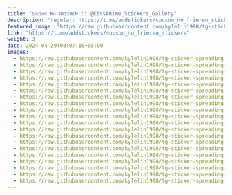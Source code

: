 ```yaml
---
title: "ꜱᴏᴜꜱᴏᴜ ɴᴏ ꜰʀɪᴇʀᴇɴ :: @KissAnime_Stickers_Gallery"
description: "regular: https://t.me/addstickers/sousou_no_frieren_stickers"
featured_image: "https://raw.githubusercontent.com/kylelin1998/tg-sticker-spreading-worldwide-images/main/img/b22e5fa6-a4da-4745-a1b1-854f2b66a407.jpg"
link: "https://t.me/addstickers/sousou_no_frieren_stickers"
weight: 3
date: 2024-04-29T08:07:10+08:00
images:
  - https://raw.githubusercontent.com/kylelin1998/tg-sticker-spreading-worldwide-images/main/img/b22e5fa6-a4da-4745-a1b1-854f2b66a407.jpg
  - https://raw.githubusercontent.com/kylelin1998/tg-sticker-spreading-worldwide-images/main/img/bc28ad09-9f4c-4892-821d-307193008935.jpg
  - https://raw.githubusercontent.com/kylelin1998/tg-sticker-spreading-worldwide-images/main/img/d507b8f8-3f95-4fc1-8acc-41f3c6d4e1aa.jpg
  - https://raw.githubusercontent.com/kylelin1998/tg-sticker-spreading-worldwide-images/main/img/52065656-0aac-4633-8ace-01257e318f56.jpg
  - https://raw.githubusercontent.com/kylelin1998/tg-sticker-spreading-worldwide-images/main/img/f2c5c78d-d1fb-41c3-aae1-1c591100e0a2.jpg
  - https://raw.githubusercontent.com/kylelin1998/tg-sticker-spreading-worldwide-images/main/img/7a8a835c-e97f-48a7-a0f5-3f38e055bf4a.jpg
  - https://raw.githubusercontent.com/kylelin1998/tg-sticker-spreading-worldwide-images/main/img/6a78dce2-81ce-4966-853b-8892786a2aa7.jpg
  - https://raw.githubusercontent.com/kylelin1998/tg-sticker-spreading-worldwide-images/main/img/abc3006f-a2e0-44f6-9e4b-133c608ca332.jpg
  - https://raw.githubusercontent.com/kylelin1998/tg-sticker-spreading-worldwide-images/main/img/8e340e77-6883-41c6-8759-3975b55a1cf5.jpg
  - https://raw.githubusercontent.com/kylelin1998/tg-sticker-spreading-worldwide-images/main/img/132b887b-b183-4d60-afc1-553bf83f4308.jpg
  - https://raw.githubusercontent.com/kylelin1998/tg-sticker-spreading-worldwide-images/main/img/3acd92d7-7481-4d6b-a4ae-83e3e9d2bf42.jpg
  - https://raw.githubusercontent.com/kylelin1998/tg-sticker-spreading-worldwide-images/main/img/b3519b2e-44d3-4fd9-8485-dc40dc3f0f5e.jpg
  - https://raw.githubusercontent.com/kylelin1998/tg-sticker-spreading-worldwide-images/main/img/1fcc18ac-79ce-4cf6-98e7-d040d46f894c.jpg
  - https://raw.githubusercontent.com/kylelin1998/tg-sticker-spreading-worldwide-images/main/img/c7d19bfa-0602-4f71-8cf7-a3e3be89ea80.jpg
  - https://raw.githubusercontent.com/kylelin1998/tg-sticker-spreading-worldwide-images/main/img/7683d35b-5ec0-4490-90cf-13509efcf35b.jpg
  - https://raw.githubusercontent.com/kylelin1998/tg-sticker-spreading-worldwide-images/main/img/c419dfc9-b330-4d5a-8d7f-170ea6cd1987.jpg
  - https://raw.githubusercontent.com/kylelin1998/tg-sticker-spreading-worldwide-images/main/img/a720c0f3-caa0-4410-bbb0-6ce1fc5d8148.jpg
  - https://raw.githubusercontent.com/kylelin1998/tg-sticker-spreading-worldwide-images/main/img/6310387f-3beb-425f-8301-fb81f3ba4466.jpg
  - https://raw.githubusercontent.com/kylelin1998/tg-sticker-spreading-worldwide-images/main/img/0f807fb1-4880-4823-afcc-fc017b0b1f60.jpg
  - https://raw.githubusercontent.com/kylelin1998/tg-sticker-spreading-worldwide-images/main/img/c0365a4d-4640-458a-9e12-c4bcfe3d72fa.jpg
---
```


